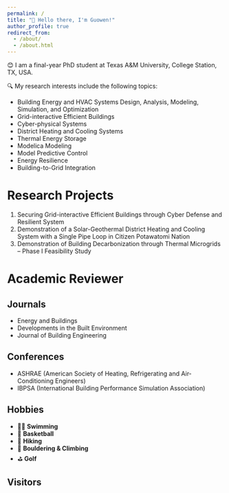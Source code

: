 ```yaml
---
permalink: /
title: "👋 Hello there, I'm Guowen!"
author_profile: true
redirect_from: 
  - /about/
  - /about.html
---
```


😊 I am a final-year PhD student at Texas A&M University, College Station, TX, USA.

🔍 My research interests include the following topics:
- Building Energy and HVAC Systems Design, Analysis, Modeling, Simulation, and Optimization  
- Grid-interactive Efficient Buildings  
- Cyber-physical Systems  
- District Heating and Cooling Systems  
- Thermal Energy Storage  
- Modelica Modeling  
- Model Predictive Control  
- Energy Resilience  
- Building-to-Grid Integration

Research Projects
======
1. Securing Grid-interactive Efficient Buildings through Cyber Defense and Resilient System
1. Demonstration of a Solar-Geothermal District Heating and Cooling System with a Single Pipe Loop in Citizen Potawatomi Nation
1. Demonstration of Building Decarbonization through Thermal Microgrids – Phase I Feasibility Study

Academic Reviewer
======

Journals
------
- Energy and Buildings
- Developments in the Built Environment
- Journal of Building Engineering

Conferences
------
- ASHRAE (American Society of Heating, Refrigerating and Air-Conditioning Engineers)
- IBPSA (International Building Performance Simulation Association)

Hobbies
------
- 🏊‍♂️ **Swimming**
- 🏀 **Basketball**
- 🥾 **Hiking**
- 🧗 **Bouldering & Climbing**
- ⛳ **Golf**



Visitors
------
<!-- Map is hidden by default. To enable, uncomment the script block below or open the page with ?showmap=1 -->

<div id="visitor-map" style="display: none;">
  <a href="https://clustrmaps.com/site/1c6df" title="Visitor Map">
    <img src="https://clustrmaps.com/map_v2.png?cl=ffffff&w=386&t=m&d=9MjzTw70Ctkb06AXOfH7vAiZXGRf1pMIJ4Cna7Xk1A4" />
  </a>
</div>

<!--
<script>
  const urlParams = new URLSearchParams(window.location.search);
  if (urlParams.get('showmap') === '1') {
    document.getElementById('visitor-map').style.display = 'block';
  }
</script>
-->


